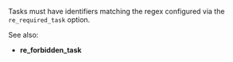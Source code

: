 Tasks must have identifiers matching the regex configured via the
`re_required_task` option.

See also:
- **re_forbidden_task**
